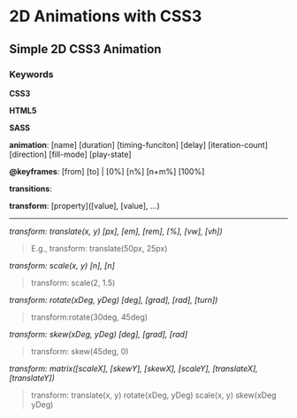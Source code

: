 # 2D Animations with CSS3
## Simple 2D CSS3 Animation
### Keywords
**CSS3**

**HTML5**

**SASS**

**animation**: [name] [duration] [timing-funciton] [delay] [iteration-count] [direction] [fill-mode] [play-state]

**@keyframes**: [from] [to] | [0%] [n%] [n+m%] [100%]

**transitions**: 

**transform**: [property]([value], [value], ...)

---

*transform: translate(x, y) [px], [em], [rem], [%], [vw], [vh])*
> E.g., transform: translate(50px, 25px)

*transform: scale(x, y) [n], [n]*
> transform: scale(2, 1.5)

*transform: rotate(xDeg, yDeg) [deg], [grad], [rad], [turn])*
> transform:rotate(30deg, 45deg)

*transform: skew(xDeg, yDeg) [deg], [grad], [rad]*
> transform: skew(45deg, 0)

*transform: matrix([scaleX], [skewY], [skewX], [scaleY], [translateX], [translateY])*
> transform: translate(x, y) rotate(xDeg, yDeg) scale(x, y) skew(xDeg yDeg)
